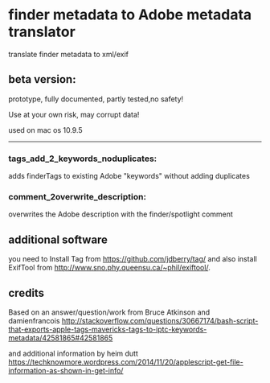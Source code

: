 finder metadata to Adobe metadata translator 
=========

translate finder metadata to xml/exif


beta version:
------------
prototype, fully documented, partly tested,no safety!

Use at your own risk, may corrupt data!

used on mac os 10.9.5

------------
### tags_add_2_keywords_noduplicates: 

adds finderTags to existing Adobe "keywords" without adding duplicates


### comment_2overwrite_description: 

overwrites the Adobe description with the finder/spotlight comment


 additional software
------------
you need to Install Tag from https://github.com/jdberry/tag/ 
and also install ExifTool from http://www.sno.phy.queensu.ca/~phil/exiftool/. 


credits
------------

Based on an answer/question/work from Bruce Atkinson and damienfrancois http://stackoverflow.com/questions/30667174/bash-script-that-exports-apple-tags-mavericks-tags-to-iptc-keywords-metadata/42581865#42581865

and additional information by heim dutt
https://techknowmore.wordpress.com/2014/11/20/applescript-get-file-information-as-shown-in-get-info/
